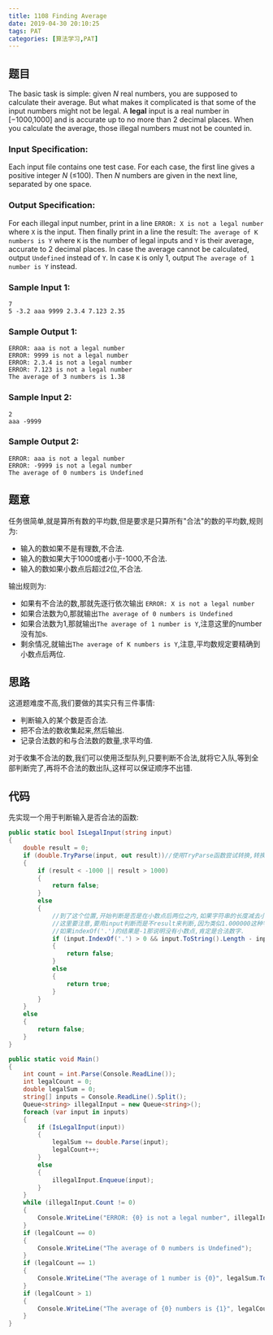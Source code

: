 ```yaml
---
title: 1108 Finding Average
date: 2019-04-30 20:10:25
tags: PAT
categories: [算法学习,PAT]
---
```


## 题目

The basic task is simple: given *N* real numbers, you are supposed to calculate their average. But what makes it complicated is that some of the input numbers might not be legal. A **legal** input is a real number in [−1000,1000] and is accurate up to no more than 2 decimal places. When you calculate the average, those illegal numbers must not be counted in.

### Input Specification:

Each input file contains one test case. For each case, the first line gives a positive integer *N* (≤100). Then *N* numbers are given in the next line, separated by one space.

### Output Specification:

For each illegal input number, print in a line `ERROR: X is not a legal number` where `X` is the input. Then finally print in a line the result: `The average of K numbers is Y` where `K` is the number of legal inputs and `Y` is their average, accurate to 2 decimal places. In case the average cannot be calculated, output `Undefined` instead of `Y`. In case `K` is only 1, output `The average of 1 number is Y` instead.

### Sample Input 1:

```in
7
5 -3.2 aaa 9999 2.3.4 7.123 2.35
```

### Sample Output 1:

```out
ERROR: aaa is not a legal number
ERROR: 9999 is not a legal number
ERROR: 2.3.4 is not a legal number
ERROR: 7.123 is not a legal number
The average of 3 numbers is 1.38
```

### Sample Input 2:

```in
2
aaa -9999
```

### Sample Output 2:

```out
ERROR: aaa is not a legal number
ERROR: -9999 is not a legal number
The average of 0 numbers is Undefined
```

<!-- more -->

## 题意

任务很简单,就是算所有数的平均数,但是要求是只算所有"合法"的数的平均数,规则为:

- 输入的数如果不是有理数,不合法.
- 输入的数如果大于1000或者小于-1000,不合法.
- 输入的数如果小数点后超过2位,不合法.

输出规则为:

- 如果有不合法的数,那就先逐行依次输出 `ERROR: X is not a legal number `
- 如果合法数为0,那就输出`The average of 0 numbers is Undefined`
- 如果合法数为1,那就输出`The average of 1 number is Y`,注意这里的number没有加s.
- 剩余情况,就输出`The average of K numbers is Y`,注意,平均数规定要精确到小数点后两位.

## 思路

这道题难度不高,我们要做的其实只有三件事情:

- 判断输入的某个数是否合法.
- 把不合法的数收集起来,然后输出.
- 记录合法数的和与合法数的数量,求平均值.

对于收集不合法的数,我们可以使用泛型队列,只要判断不合法,就将它入队,等到全部判断完了,再将不合法的数出队,这样可以保证顺序不出错.

## 代码

先实现一个用于判断输入是否合法的函数:

```c#
public static bool IsLegalInput(string input)
{
    double result = 0;
    if (double.TryParse(input, out result))//使用TryParse函数尝试转换,转换失败说明绝对不是合法数字,转换成功会将转换结果赋值给result.
    {
        if (result < -1000 || result > 1000)
        {
            return false;
        }
        else
        {
            //到了这个位置,开始判断是否是在小数点后两位之内,如果字符串的长度减去小数点的下标位置大于3,说明小数点后面不止两位了.
            //这里要注意,要用input判断而是不result来判断,因为类似1.000000这种字符串转换成double型的result后会直接变成1,所以要直接用字符串来做判断.
            //如果indexOf('.')的结果是-1那说明没有小数点,肯定是合法数字.
            if (input.IndexOf('.') > 0 && input.ToString().Length - input.ToString().IndexOf('.') > 3)
            {
                return false;
            }
            else
            {
                return true;
            }
        }
    }
    else
    {
        return false;
    }
}
```

```c#
public static void Main()
{
    int count = int.Parse(Console.ReadLine());
    int legalCount = 0;
    double legalSum = 0;
    string[] inputs = Console.ReadLine().Split();
    Queue<string> illegalInput = new Queue<string>();
    foreach (var input in inputs)
    {
        if (IsLegalInput(input))
        {
            legalSum += double.Parse(input);
            legalCount++;
        }
        else
        {
            illegalInput.Enqueue(input);
        }
    }
    while (illegalInput.Count != 0)
    {
        Console.WriteLine("ERROR: {0} is not a legal number", illegalInput.Dequeue());
    }
    if (legalCount == 0)
    {
        Console.WriteLine("The average of 0 numbers is Undefined");
    }
    if (legalCount == 1)
    {
        Console.WriteLine("The average of 1 number is {0}", legalSum.ToString("0.00"));
    }
    if (legalCount > 1)
    {
        Console.WriteLine("The average of {0} numbers is {1}", legalCount, (legalSum / legalCount).ToString("0.00"));
    }
}
```

